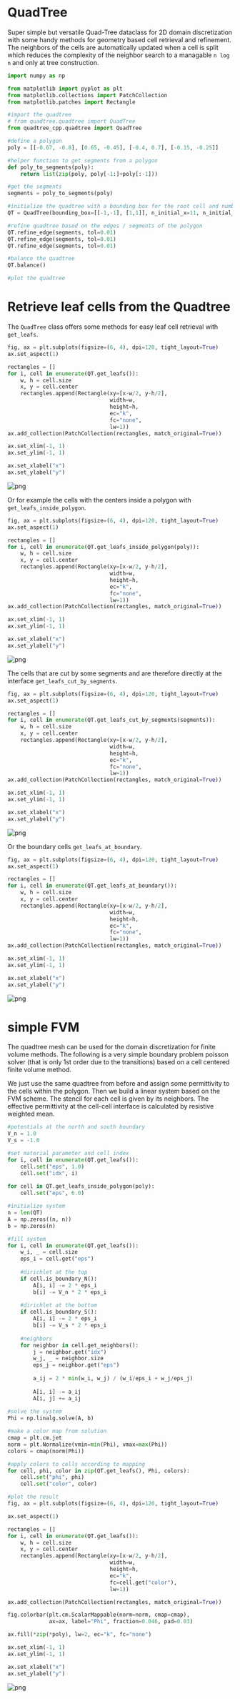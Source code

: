 # QuadTree

Super simple but versatile Quad-Tree dataclass for 2D domain discretization with some handy methods for geometry based cell retrieval and refinement. The neighbors of the cells are automatically updated when a cell is split which reduces the complexity of the neighbor search to a managable `n log n` and only at tree construction.


```python
import numpy as np

from matplotlib import pyplot as plt
from matplotlib.collections import PatchCollection
from matplotlib.patches import Rectangle

#import the quadtree 
# from quadtree.quadtree import QuadTree
from quadtree_cpp.quadtree import QuadTree
```


```python
#define a polygon
poly = [[-0.67, -0.8], [0.65, -0.45], [-0.4, 0.7], [-0.15, -0.25]]

#helper function to get segments from a polygon
def poly_to_segments(poly):
    return list(zip(poly, poly[-1:]+poly[:-1]))

#get the segments
segments = poly_to_segments(poly)
```


```python
#initialize the quadtree with a bounding box for the root cell and number of initial splits
QT = QuadTree(bounding_box=[[-1,-1], [1,1]], n_initial_x=11, n_initial_y=11)
```


```python
#refine quadtree based on the edges / segments of the polygon
QT.refine_edge(segments, tol=0.01)
QT.refine_edge(segments, tol=0.01)
QT.refine_edge(segments, tol=0.01)

#balance the quadtree
QT.balance()
```


```python
#plot the quadtree
```

# Retrieve leaf cells from the Quadtree

The `QuadTree` class offers some methods for easy leaf cell retrieval with `get_leafs`.


```python
fig, ax = plt.subplots(figsize=(6, 4), dpi=120, tight_layout=True)
ax.set_aspect(1)

rectangles = []
for i, cell in enumerate(QT.get_leafs()):
    w, h = cell.size
    x, y = cell.center
    rectangles.append(Rectangle(xy=[x-w/2, y-h/2], 
                                width=w, 
                                height=h, 
                                ec="k", 
                                fc="none", 
                                lw=1))
ax.add_collection(PatchCollection(rectangles, match_original=True))

ax.set_xlim(-1, 1)
ax.set_ylim(-1, 1)

ax.set_xlabel("x")
ax.set_ylabel("y")
```

    
![png](README_files/README_7_1.png)
    


Or for example the cells with the centers inside a polygon with `get_leafs_inside_polygon`.


```python
fig, ax = plt.subplots(figsize=(6, 4), dpi=120, tight_layout=True)
ax.set_aspect(1)

rectangles = []
for i, cell in enumerate(QT.get_leafs_inside_polygon(poly)):
    w, h = cell.size
    x, y = cell.center
    rectangles.append(Rectangle(xy=[x-w/2, y-h/2], 
                                width=w, 
                                height=h, 
                                ec="k", 
                                fc="none",
                                lw=1))    
ax.add_collection(PatchCollection(rectangles, match_original=True))

ax.set_xlim(-1, 1)
ax.set_ylim(-1, 1)

ax.set_xlabel("x")
ax.set_ylabel("y")
```




    
![png](README_files/README_9_1.png)
    


The cells that are cut by some segments and are therefore directly at the interface `get_leafs_cut_by_segments`.


```python
fig, ax = plt.subplots(figsize=(6, 4), dpi=120, tight_layout=True)
ax.set_aspect(1)

rectangles = []
for i, cell in enumerate(QT.get_leafs_cut_by_segments(segments)):
    w, h = cell.size
    x, y = cell.center
    rectangles.append(Rectangle(xy=[x-w/2, y-h/2], 
                                width=w, 
                                height=h, 
                                ec="k", 
                                fc="none",
                                lw=1))
ax.add_collection(PatchCollection(rectangles, match_original=True))

ax.set_xlim(-1, 1)
ax.set_ylim(-1, 1)

ax.set_xlabel("x")
ax.set_ylabel("y")
```



    
![png](README_files/README_11_1.png)
    


Or the boundary cells `get_leafs_at_boundary`.


```python
fig, ax = plt.subplots(figsize=(6, 4), dpi=120, tight_layout=True)
ax.set_aspect(1)

rectangles = []
for i, cell in enumerate(QT.get_leafs_at_boundary()):
    w, h = cell.size
    x, y = cell.center
    rectangles.append(Rectangle(xy=[x-w/2, y-h/2], 
                                width=w, 
                                height=h, 
                                ec="k", 
                                fc="none", 
                                lw=1))
ax.add_collection(PatchCollection(rectangles, match_original=True))

ax.set_xlim(-1, 1)
ax.set_ylim(-1, 1)

ax.set_xlabel("x")
ax.set_ylabel("y")
```


    
![png](README_files/README_13_1.png)
    


# simple FVM

The quadtree mesh can be used for the domain discretization for finite volume methods. The following is a very simple boundary problem poisson solver (that is only 1st order due to the transitions) based on a cell centered finite volume method.

We just use the same quadtree from before and assign some permittivity to the cells within the polygon. Then we build a linear system based on the FVM scheme. The stencil for each cell is given by its neighbors. The effective permittivity at the cell-cell interface is calculated by resistive weighted mean.


```python
#potentials at the north and south boundary
V_n = 1.0
V_s = -1.0

#set material parameter and cell index
for i, cell in enumerate(QT.get_leafs()):
    cell.set("eps", 1.0)
    cell.set("idx", i)
    
for cell in QT.get_leafs_inside_polygon(poly):
    cell.set("eps", 6.0)

#initialize system    
n = len(QT)
A = np.zeros((n, n))
b = np.zeros(n)

#fill system
for i, cell in enumerate(QT.get_leafs()):    
    w_i, _ = cell.size
    eps_i = cell.get("eps")    
    
    #dirichlet at the top
    if cell.is_boundary_N():
        A[i, i] -= 2 * eps_i
        b[i] -= V_n * 2 * eps_i
        
    #dirichlet at the bottom
    if cell.is_boundary_S():
        A[i, i] -= 2 * eps_i
        b[i] -= V_s * 2 * eps_i
        
    #neighbors
    for neighbor in cell.get_neighbors():
        j = neighbor.get("idx")
        w_j, _ = neighbor.size
        eps_j = neighbor.get("eps")    
        
        a_ij = 2 * min(w_i, w_j) / (w_i/eps_i + w_j/eps_j)
        
        A[i, i] -= a_ij
        A[i, j] += a_ij
    
#solve the system
Phi = np.linalg.solve(A, b)
```


```python
#make a color map from solution
cmap = plt.cm.jet
norm = plt.Normalize(vmin=min(Phi), vmax=max(Phi))
colors = cmap(norm(Phi))

#apply colors to cells according to mapping
for cell, phi, color in zip(QT.get_leafs(), Phi, colors): 
    cell.set("phi", phi)
    cell.set("color", color)

#plot the result
fig, ax = plt.subplots(figsize=(6, 4), dpi=120, tight_layout=True)

ax.set_aspect(1)

rectangles = []
for i, cell in enumerate(QT.get_leafs()):
    w, h = cell.size
    x, y = cell.center
    rectangles.append(Rectangle(xy=[x-w/2, y-h/2], 
                                width=w, 
                                height=h, 
                                ec="k", 
                                fc=cell.get("color"), 
                                lw=1))

ax.add_collection(PatchCollection(rectangles, match_original=True))

fig.colorbar(plt.cm.ScalarMappable(norm=norm, cmap=cmap),
             ax=ax, label="Phi", fraction=0.046, pad=0.03)

ax.fill(*zip(*poly), lw=2, ec="k", fc="none")

ax.set_xlim(-1, 1)
ax.set_ylim(-1, 1)

ax.set_xlabel("x")
ax.set_ylabel("y")

```

    
![png](README_files/README_16_1.png)
    

